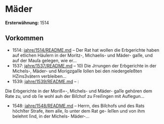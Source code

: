 # Mäder

**Ersterwähnung:** 1514

## Vorkommen
- 1514: [jahre/1514/README.md](../jahre/1514/README.md) – Der Rat hat wollen die Erbgerichte haben auf
etlichen Häuſern in der Moritz-, Michaelis- und Mäder-
gaſſe, und auf der Mauſa gelegen, wie er...
- 1537: [jahre/1537/README.md](../jahre/1537/README.md) – 10) Die Jrrungen der Erbgerichte in der Michels-,
Mäder- und Morigzgaſſe ſollen bei den niedergeſeßten
HZins3vätern verbleiben...
- 1539: [jahre/1539/README.md](../jahre/1539/README.md) – :

Die Erbgerichte in der Moriß=-, Michels- und Mäder-
gaſſe gehören dem Rate zu, und ob ſie wohl auh der
Biſchof zu Freiſingen mit Auflegun...
- 1548: [jahre/1548/README.md](../jahre/1548/README.md) – Herrn, des Biſchofs und des
Rats höchſter Strafe, item alle, ſo unter dem Rat ge-
ſeſſen und von ihm belehnt ſind, in der Michels- Mäder-...
